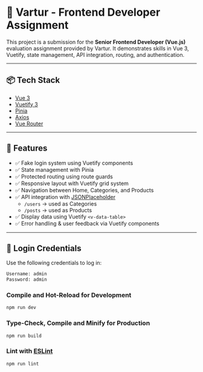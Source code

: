 # 🧪 Vartur - Frontend Developer Assignment

This project is a submission for the **Senior Frontend Developer (Vue.js)** evaluation assignment provided by Vartur. It demonstrates skills in Vue 3, Vuetify, state management, API integration, routing, and authentication.

---

## 📦 Tech Stack

- [Vue 3](https://vuejs.org/)
- [Vuetify 3](https://vuetifyjs.com/)
- [Pinia](https://pinia.vuejs.org/)
- [Axios](https://axios-http.com/)
- [Vue Router](https://router.vuejs.org/)

---

## 🚀 Features

- ✅ Fake login system using Vuetify components
- ✅ State management with Pinia
- ✅ Protected routing using route guards
- ✅ Responsive layout with Vuetify grid system
- ✅ Navigation between Home, Categories, and Products
- ✅ API integration with [JSONPlaceholder](https://jsonplaceholder.typicode.com/)
  - `/users` → used as Categories
  - `/posts` → used as Products
- ✅ Display data using Vuetify `<v-data-table>`
- ✅ Error handling & user feedback via Vuetify components

---

## 🔐 Login Credentials

Use the following credentials to log in:

```bash
Username: admin
Password: admin
```

### Compile and Hot-Reload for Development

```sh
npm run dev
```

### Type-Check, Compile and Minify for Production

```sh
npm run build
```

### Lint with [ESLint](https://eslint.org/)

```sh
npm run lint
```
